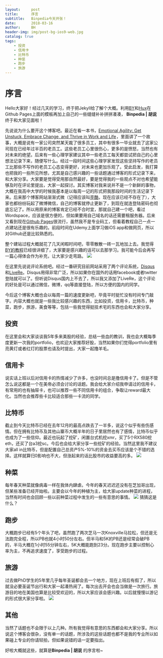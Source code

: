 ```yaml
---
layout:     post
title:      序言
subtitle:   Binpedia今天开张！
date:       2018-03-16
author:     BH
header-img: img/post-bg-ios9-web.jpg
catalog: true
tags:
    - 投资
    - 信用卡
    - 比特币
    - 种菜
    - 跑步
    - 旅游
---
```


序言
=====
Hello大家好！经过几天的学习，终于把Jekyll给了解个大概。利用[BY](http://qiubaiying.top)和[Hux](http://huangxuan.me)在Github Pages上面的模板再加上自己的一些缝缝补补拼拼凑凑， **Binpedia | 胡说** 终于和大家见面啦！

先说说为什么要开这个博客吧。最近在看一本书，<a target="_blank" href="https://www.amazon.com/gp/product/1592409490/ref=as_li_tl?ie=UTF8&camp=1789&creative=9325&creativeASIN=1592409490&linkCode=as2&tag=binpedia-20&linkId=4d64a3a5fa59370f6cd71028cf963459">Emotional Agility: Get Unstuck, Embrace Change, and Thrive in Work and Life</a><img src="//ir-na.amazon-adsystem.com/e/ir?t=binpedia-20&l=am2&o=1&a=1592409490" width="1" height="1" border="0" alt="" style="border:none !important; margin:0px !important;" />，里面讲了一个故事，大概是说有一家公司突然某天裁了很多员工，其中有很多一毕业就去了这家公司现在已经年过半百的老员工。这些老员工心里很伤心，更多的是愤怒，当然也有对未来的绝望。后来有一些心理学家建议其中一些老员工每天都尝试把自己的心里想法记录下来，随便写什么。经过一段时间这些心理学家发现这些坚持写作的老员工比那些不写作的老员工心态变得更好，对未来也更加乐观了。受此启发，我打算也把我的一些所见所想，尤其是自己感兴趣的一些话题通过博客的形式记录下来，和大家分享。大家要是觉得受用那自然最好，要是觉得我的一些观点不对也希望能够及时在评论里提出，大家一起探讨。其实博客对我来说并不是一个新鲜的事物，大概在我高中大学的时候我基本是以每周一记的形式把我那段时间的生活记录下来。后来那个博客网站渐渐式微（记得应该叫[歪酷](Ycool.com)，现在应该已经不存在了），大家也都纷纷玩起了微博微信，自己的博客就停止更新了，到现在就连登陆密码也彻底忘记了。所以用原来的博客肯定已经不合时宜，那就自己建一个吧，看过Wordspace，应该是很方便的，但如果要用自己域名的话还需要租服务器。后来又看到现在[Github Pages](https://pages.github.com/)很流行，虽然我不是专业码工，但看着教程自己一点一点建站还是很有乐趣的。前段时间在Udemy上面学习做iOS app和做网页，所以对Github还是比较熟悉的。

整个建站过程大概就花了几天闲暇时间吧，零零散散一砖一瓦地加上去。我觉得[BY的教程](https://www.jianshu.com/p/e68fba58f75c)已经很详细了，大家要是感兴趣的话可以去那学习。我可能今后会再写一篇心得体会作为补充，让大家少走弯路。
![](https://ws1.sinaimg.cn/large/006tNc79gy1fpgizo86dvj30mf0hzdg4.jpg)

在这里先说说评论系统吧。经过一番研究目前网站采用了两个评论系统，[Disqus](https://disqus.com/)和[LiveRe](https://livere.com/)。Disqus用得非常广泛，所以如果你在国外的话用facebook或者twitter登陆就可以了。但听说Disqus国内上不去了，所以我又添加了LiveRe，这个评论的好处是可以通过微信，微博，qq等直接登陆，所以方便的国内的同学。

今后这个博客大概也会以每周一篇的速度更新吧，毕竟平时挺忙没有时间专门敲字。内容大概也就是一些我比较感兴趣的东西，比如投资，信用卡，比特币，种菜，跑步，旅游，美食等等，包括一些我觉得挺技术宅的东西也会和大家分享。

投资
------
在这里会和大家谈谈我5年多来美股的经验，总结一些血的教训，我也会大概每季度更新一次我的portfolio，也欢迎大家推荐好股，当然如果你们觉得portfolio里有亮黄灯或者红灯的股票也请及时提出，大家一起撸羊毛。

信用卡
------
说实话上班以后对信用卡的热情减少了许多，也没时间总是撸信用卡了。但是不管怎么说这都是一个在美帝必须会讨论的话题。我会给大家介绍我申请过的信用卡，有常用的也有抽屉卡，也可以推荐一些不同信用卡的组合，争取让reward最大化。当然也会推荐些卡比较适合那些一卡流的同学。

比特币
------
截止到今天比特币已经在去年12月的最高点跌去了一半多，说这个似乎有些伤感情。但在拥有比特币及其他山寨币大概半年的日子里居然也有了感情，比特币似乎也成为了一些信仰。最近也玩起了挖矿，闲置台式机挖xmr，买了5个RX580挖eth，还买了台a3挖sc。今后也会给大家分享一些挖矿的经验。当然这里我不建议大家all in比特币，但是配置自己总资产5%-10%的资金去买币应该是个不错的选择。这样就算归0影响也不大，但涨起来的话比股市的收益要高的多。
![](https://ws2.sinaimg.cn/large/006tNc79gy1fpgip3fk1qj31kw16ox5x.jpg)

种菜
------
每年春天种菜就像病毒一样在我体内肆虐。今年的春天迟迟还没有在芝加哥出现，但某些准备已经开始啦。主要会以今年的种植为主，给大家update种菜的进程，当然有时间也会回顾一些以前种菜过程中发生的一些有意思的事情。
![](https://ws3.sinaimg.cn/large/006tNc79gy1fpgilyot5wj31kw16o4qp.jpg)
猜猜这是什么？

跑步
------
大概跑步已经有5个年头了吧，虽然跑了两次芝马一次Knoxville马拉松，但还是无法跑完全程，所以PB也就4小时50分左右。但半马和5K的PB还是经常会破PB的，半马大概在1小时55分钟左右，5K大概能跑到23分。现在跑步主要以控制心率为主，不再追求速度了，享受跑步的过程。

旅游
------
过去做PhD学生的5年里几乎每年圣诞都会去一个地方，现在上班后有假了，所以就没必要圣诞节出行和大家一起凑热闹了。每次出去开会也会当做是一次旅行。旅游目的地在美国也算是比较受欢迎的，所以大家应该会感兴趣。以后就慢慢以游记的形式很大家分享啦。
![](https://ws3.sinaimg.cn/large/006tNc79gy1fpgijzk8qjj31kw16ohdu.jpg)

其他
------
当然了话题也不会限于以上几种。所有我觉得有意思的东西都会和大家分享。所以说这个博客会很杂，没有单一的话题，所涉及的这些话题也都不是我的专业所以如果碰上专业的你请轻拍，但如果说错的话一定要指出。

好啦大概就这些，就算是**Binpedia | 胡说** 的序言啦~
